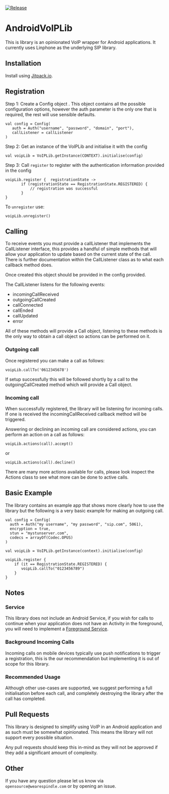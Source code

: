 [![Release](https://jitpack.io/v/open-voip-alliance/Android-VoIP-Lib.svg)](https://jitpack.io/#open-voip-alliance/Android-VoIP-Lib)

# AndroidVoIPLib

This is library is an opinionated VoIP wrapper for Android applications. It currently uses Linphone as the underlying SIP library.

## Installation

Install using [Jitpack.io](https://jitpack.io/#open-voip-alliance/Android-VoIP-Lib).

## Registration

Step 1: Create a Config object . This object contains all the possible configuration options, however the auth parameter is the only one that is required, the rest will use sensible defaults.

```
val config = Config(
   auth = Auth("username", "password", "domain", "port"),
   callListener = callListener
)
```

Step 2: Get an instance of the VoIPLib and initialise it with the config

```
val voipLib = VoIPLib.getInstance(CONTEXT).initialise(config)
```

Step 3: Call `register` to register with the authentication information provided in the config

```
voipLib.register {  registrationState ->
       if (registrationState == RegistrationState.REGISTERED) {
           // registration was successful
       }
}
```

To `unregister` use:

```
voipLib.unregister()
```

## Calling

To receive events you must provide a callListener that implements the CallListener interface, this provides a handful of simple methods that will allow your application to update based on the current state of the call. There is further documentation within the CallListener class as to what each callback method does.

Once created this object should be provided in the config provided.

The CallListener listens for the following events:

 - incomingCallReceived
 - outgoingCallCreated
 - callConnected
 - callEnded
 - callUpdated
 - error

All of these methods will provide a Call object, listening to these methods is the only way to obtain a call object so actions can be performed on it.

### Outgoing call

Once registered you can make a call as follows:

```
voipLib.callTo('0612345678')
```

If setup successfully this will be followed shortly by a call to the outgoingCallCreated method which will provide a Call object.

### Incoming call

When successfully registered, the library will be listening for incoming calls. If one is received the incomingCallReceived callback method will be triggered.

Answering or declining an incoming call are considered actions, you can perform an action on a call as follows:

    voipLib.actions(call).accept()

or

    voipLib.actions(call).decline()

There are many more actions available for calls, please look inspect the Actions class to see what more can be done to active calls.

 ## Basic Example

The library contains an example app that shows more clearly how to use the library but the following is a very basic example for making an outgoing call.



    val config = Config(
      auth = Auth("my username", "my password", "sip.com", 5061),
      encryption = true,
      stun = "mystunserver.com",
      codecs = arrayOf(Codec.OPUS)
    )

    val voipLib = VoIPLib.getInstance(context).initialise(config)

    voipLib.register {
	    if (it == RegistrationState.REGISTERED) {
		   voipLib.callTo("0123456789")
	    }
    }

 ## Notes

### Service

This library does not include an Android Service, if you wish for calls to continue when your application does not have an Activity in the foreground, you will need to implement a [Foreground Service](https://developer.android.com/guide/components/foreground-services).

### Background Incoming Calls

Incoming calls on mobile devices typically use push notifications to trigger a registration, this is the our recommendation but implementing it is out of scope for this library.

### Recommended Usage

Although other use-cases are supported, we suggest performing a full initialisation before each call, and completely destroying the library after the call has completed.

 ## Pull Requests

This library is designed to simplify using VoIP in an Android application and as such must be somewhat opinionated. This means the library will not support every possible situation.

Any pull requests should keep this in-mind as they will not be approved if they add a significant amount of complexity.

## Other
If you have any question please let us know via `opensource@wearespindle.com` or by opening an issue.
